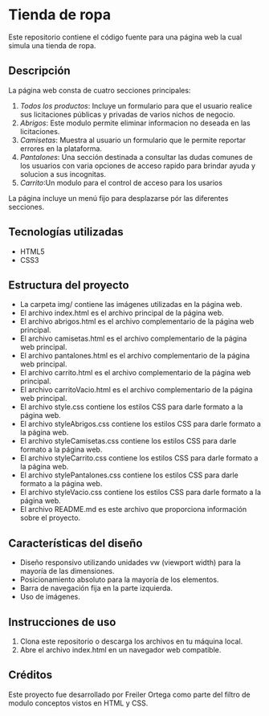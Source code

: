# Tienda de ropa

Este repositorio contiene el código fuente para una página web la cual simula una tienda de ropa.

## Descripción

La página web consta de cuatro secciones principales:

1. *Todos los productos*: Incluye un formulario para que el usuario realice sus licitaciones públicas y privadas de varios nichos de negocio.
2. *Abrigos*: Este modulo permite eliminar informacion no deseada en las licitaciones.
3. *Camisetas*: Muestra al usuario un formulario que le permite reportar errores en la plataforma.
4. *Pantalones*: Una sección destinada a consultar las dudas comunes de los usuarios con varia opciones de acceso rapido para brindar ayuda y solucion a sus incognitas.
4. *Carrito*:Un modulo para el control de acceso para los usarios 

La página incluye un menú fijo para desplazarse pór las diferentes secciones.

## Tecnologías utilizadas

- HTML5
- CSS3

## Estructura del proyecto


- La carpeta img/ contiene las imágenes utilizadas en la página web.
- El archivo index.html es el archivo principal de la página web.
- El archivo abrigos.html es el archivo complementario de la página web principal.
- El archivo camisetas.html es el archivo complementario de la página web principal.
- El archivo pantalones.html es el archivo complementario de la página web principal.
- El archivo carrito.html es el archivo complementario de la página web principal.
- El archivo carritoVacio.html es el archivo complementario de la página web principal.
- El archivo style.css contiene los estilos CSS para darle formato a la página web.
- El archivo styleAbrigos.css contiene los estilos CSS para darle formato a la página web.
- El archivo styleCamisetas.css contiene los estilos CSS para darle formato a la página web.
- El archivo styleCarrito.css contiene los estilos CSS para darle formato a la página web.
- El archivo stylePantalones.css contiene los estilos CSS para darle formato a la página web.
- El archivo styleVacio.css contiene los estilos CSS para darle formato a la página web.
- El archivo README.md es este archivo que proporciona información sobre el proyecto.

## Características del diseño

- Diseño responsivo utilizando unidades vw (viewport width) para la mayoría de las dimensiones.
- Posicionamiento absoluto para la mayoría de los elementos.
- Barra de navegación fija en la parte izquierda.
- Uso de imágenes.

## Instrucciones de uso

1. Clona este repositorio o descarga los archivos en tu máquina local.
2. Abre el archivo index.html en un navegador web compatible.

## Créditos

Este proyecto fue desarrollado por Freiler Ortega como parte del filtro de modulo conceptos vistos en HTML y CSS.
